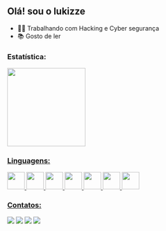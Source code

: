 ## Olá! sou o lukizze

- 👨‍💻️ Trabalhando com Hacking e Cyber segurança
- 📚️ Gosto de ler

### Estatística:

<div>
<a href="https://github.com/lukizze>
<img height="180em" src="https://github-readme-stats.vercel.app/api/top-langs/?username=lukizze&layout=compact&langs_count=7&theme=dracula"/>
<img height="180em" src="https://github-readme-stats.vercel.app/api?username=lukizze&show_icons=true&theme=midnight-purple&include_all_commits=true&count_private=true"/>
</div>


### Linguagens:

<img src="https://cdn.jsdelivr.net/gh/devicons/devicon/icons/linux/linux-original.svg" width="40" height="40"/>
<img src="https://cdn.jsdelivr.net/gh/devicons/devicon/icons/git/git-original.svg" width="40" height="40"/>
<img src="https://cdn.jsdelivr.net/gh/devicons/devicon/icons/python/python-original.svg" width="40" height="40"/>
<img src="https://cdn.jsdelivr.net/gh/devicons/devicon/icons/java/java-original.svg" width="40" height="40"/>
<img src="https://cdn.jsdelivr.net/gh/devicons/devicon/icons/csharp/csharp-original.svg" width="40" height="40"/>
<img src="https://cdn.jsdelivr.net/gh/devicons/devicon/icons/bash/bash-original.svg" width="40" height="40"/>
<img src="https://cdn.jsdelivr.net/gh/devicons/devicon/icons/discordjs/discordjs-plain.svg" width="40" height="40"/>


### Contatos:
                                                                                                         
<div>
<a href = "mailto:lukizzee@gmail.com"><img src="https://img.shields.io/badge/Gmail-D14836?style=for-the-badge&logo=gmail&logoColor=white" target="_blank"></a>
<a href="https://www.linkedin.com/in/luiz-monteiro-991041232/" target="_blank"><img src="https://img.shields.io/badge/-LinkedIn-%230077B5?style=for-the-badge&logo=linkedin&logoColor=white" target="_blank"></a>
<a href="https://discord.com/channels/@me/463326349617266698" target="_blank"><img src="https://camo.githubusercontent.com/3f990cfefb64f13d28397fe586c3aa38a81fde585de479205d63c79363ebe07a/68747470733a2f2f696d672e736869656c64732e696f2f62616467652f446973636f72642d3732383944413f7374796c653d666f722d7468652d6261646765266c6f676f3d646973636f7264266c6f676f436f6c6f723d7768697465"><a/>
<a href="https://steamcommunity.com/id/lukizze/" target="_blank"><img src="https://camo.githubusercontent.com/8f3f8e12a8ab9620b87997aa946c7c5d876396a81295ea1854305920bb002b50/68747470733a2f2f696d672e736869656c64732e696f2f62616467652f537465616d2d3030303030303f7374796c653d666f722d7468652d6261646765266c6f676f3d737465616d266c6f676f436f6c6f723d7768697465" data-canonical-src="https://img.shields.io/badge/Steam-000000?style=for-the-badge&amp;logo=steam&amp;logoColor=white" style="max-width: 100%;"><a/>
</div>
